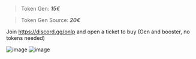 > Token Gen: ***15€***

> Token Gen Source: ***20€***

Join https://discord.gg/onlp and open a ticket to buy
(Gen and booster, no tokens needed)

![image](https://user-images.githubusercontent.com/98614666/178894919-d2c6fc43-e358-48f5-826a-630f93486cbd.png)
![image](https://user-images.githubusercontent.com/98614666/178894930-1b249205-239c-4c6d-9af6-991f45f29f7a.png)
